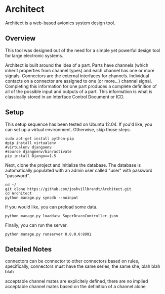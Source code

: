 Architect
=========

Architect is a web-based avionics system design tool.

## Overview

This tool was designed out of the need for a simple yet powerful design tool for large electronic systems.

Architect is built around the idea of a part. Parts have channels (which inherit properties from channel types) and each channel has one or more signals. Connectors are the external interfaces for channels. Individual contacts on a connector are assigned to one (or more...) channel signal. Completing this information for one part produces a complete definition of all of the possible input and outputs of a part. This information is what is classically stored in an Interface Control Document or ICD.

## Setup

This setup sequence has been tested on Ubuntu 12.04. If you'd like, you can set up a virtual environment. Otherwise, skip those steps.

    sudo apt-get install python-pip
    #pip install virtualenv
    #virtualenv djangoenv
    #source djangoenv/bin/activate
    pip install Django==1.5

Next, clone the project and initialize the database. The database is automatically populated with an admin user called "user" with password "password".

    cd ~/
    git clone https://github.com/joshvillbrandt/Architect.git
    cd Architect
    python manage.py syncdb --noinput

If you would like, you can preload some data.

    python manage.py loaddata SuperDracoController.json

Finally, you can run the server.

    python manage.py runserver 0.0.0.0:8001

## Detailed Notes

connectors can be connector to other connectors based on rules, specifically, connectors must have the same series, the same she, blah blah blah

acceptable channel mates are explicitely defined, there are no implied acceptable channel mates based on the definition of a channel alone
